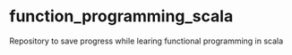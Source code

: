 # function_programming_scala
Repository to save progress while learing functional programming in scala
